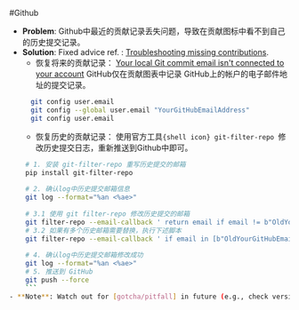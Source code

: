 #Github
- **Problem**: Github中最近的贡献记录丢失问题，导致在贡献图标中看不到自己的历史提交记录。
- **Solution**: Fixed advice ref. : [Troubleshooting missing contributions](https://docs.github.com/en/account-and-profile/how-tos/setting-up-and-managing-your-github-profile/managing-contribution-settings-on-your-profile/troubleshooting-missing-contributions).
	- 恢复将来的贡献记录：
		[Your local Git commit email isn't connected to your account](https://docs.github.com/en/account-and-profile/how-tos/setting-up-and-managing-your-github-profile/managing-contribution-settings-on-your-profile/troubleshooting-missing-contributions#your-local-git-commit-email-isnt-connected-to-your-account)
		GitHub仅在贡献图表中记录 GitHub上的帐户的电子邮件地址的提交记录。
  ```sh
	git config user.email
	git config --global user.email "YourGitHubEmailAddress"
	git config user.email
	```
	-   恢复历史的贡献记录：
		使用官方工具`{shell icon} git-filter-repo `修改历史提交日志，重新推送到Github中即可。
```sh
	# 1. 安装 git-filter-repo 重写历史提交的邮箱
	pip install git-filter-repo
	
	# 2. 确认log中历史提交邮箱信息
	git log --format="%an <%ae>" 
	
	# 3.1 使用 git filter-repo 修改历史提交的邮箱
	git filter-repo --email-callback ' return email if email != b"OldYourGitHubEmailAddress" else b"NewYourGitHubEmailAddress" ' 
	# 3.2 如果有多个历史邮箱需要替换，执行下述脚本
	git filter-repo --email-callback ' if email in [b"OldYourGitHubEmailAddress1", b"OldYourGitHubEmailAddress2"]: return b"NewYourGitHubEmailAddress" return email '
	
	# 4. 确认log中历史提交邮箱修改成功
	git log --format="%an <%ae>" 
	# 5. 推送到 GitHub
	git push --force
	```
- **Note**: Watch out for [gotcha/pitfall] in future (e.g., check version compatibility)
